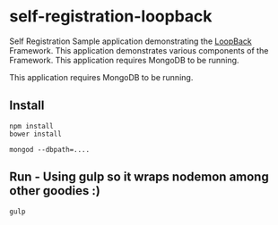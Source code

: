 # self-registration-loopback
Self Registration Sample application demonstrating the [LoopBack](http://loopback.io) Framework.
This application demonstrates various components of the Framework.  This application requires MongoDB to be running.


This application requires MongoDB to be running.

## Install
    npm install
    bower install

    mongod --dbpath=....

## Run - Using gulp so it wraps nodemon among other goodies :)
    gulp
